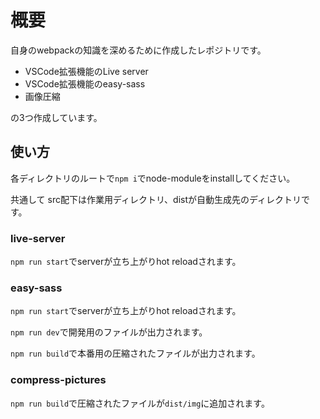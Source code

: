 # 概要

自身のwebpackの知識を深めるために作成したレポジトリです。

- VSCode拡張機能のLive server
- VSCode拡張機能のeasy-sass
- 画像圧縮

の3つ作成しています。

## 使い方

各ディレクトリのルートで`npm i`でnode-moduleをinstallしてください。

共通して src配下は作業用ディレクトリ、distが自動生成先のディレクトリです。

### live-server

`npm run start`でserverが立ち上がりhot reloadされます。

### easy-sass

`npm run start`でserverが立ち上がりhot reloadされます。

`npm run dev`で開発用のファイルが出力されます。

`npm run build`で本番用の圧縮されたファイルが出力されます。

### compress-pictures

`npm run build`で圧縮されたファイルが`dist/img`に追加されます。
